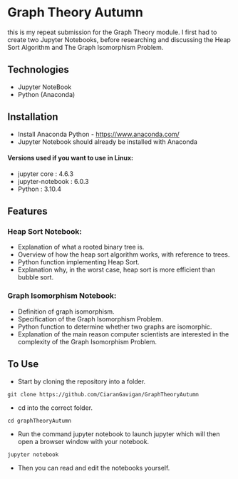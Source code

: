 # Graph Theory Autumn

this is my repeat submission for the Graph Theory module. I first had to create two Jupyter Notebooks, before researching and discussing the Heap Sort Algorithm and The Graph Isomorphism Problem.


## Technologies 

* Jupyter NoteBook
* Python (Anaconda) 

## Installation
* Install Anaconda Python - https://www.anaconda.com/
* Jupyter Notebook should already be installed with Anaconda 

#### Versions used if you want to use in Linux:
* jupyter core : 4.6.3
* jupyter-notebook : 6.0.3
* Python : 3.10.4

## Features

### Heap Sort Notebook:

* Explanation of what a rooted binary tree is.
* Overview of how the heap sort algorithm works, with reference to trees.
* Python function implementing Heap Sort.
* Explanation why, in the worst case, heap sort is more efficient than bubble sort.

### Graph Isomorphism Notebook:

* Definition of graph isomorphism.
* Specification of the Graph Isomorphism Problem.
* Python function to determine whether two graphs are isomorphic.
* Explanation of the main reason computer scientists are interested in the complexity of the Graph Isomorphism Problem.


## To Use

* Start by cloning the repository into a folder.

``git clone https://github.com/CiaranGavigan/GraphTheoryAutumn``

* cd into the correct folder.

``cd graphTheoryAutumn``

* Run the command jupyter notebook to launch jupyter which will then open a browser window with your notebook.

``jupyter notebook``

* Then you can read and edit the notebooks yourself.



